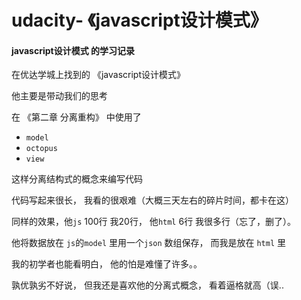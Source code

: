 # udacity- 《javascript设计模式》


#### javascript设计模式 的学习记录
在优达学城上找到的 《javascript设计模式》

他主要是带动我们的思考

在 《第二章 分离重构》 中使用了 

- `model`
- `octopus`
- `view` 

这样分离结构式的概念来编写代码

代码写起来很长， 我看的很艰难（大概三天左右的碎片时间，都卡在这）

同样的效果，他`js` 100行 我20行， 他`html` 6行 我很多行（忘了，删了）。 

他将数据放在 `js`的`model` 里用一个`json` 数组保存， 而我是放在 `html` 里

我的初学者也能看明白， 他的怕是难懂了许多。。 

孰优孰劣不好说， 但我还是喜欢他的分离式概念， 看着逼格就高（误..
